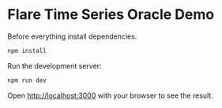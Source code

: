 # Flare Time Series Oracle Demo

Before everything install dependencies.

```bash
npm install
```

Run the development server:

```bash
npm run dev
```

Open [http://localhost:3000](http://localhost:3000) with your browser to see the result.
